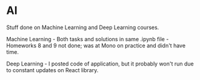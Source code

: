 # AI
Stuff done on Machine Learning and Deep Learning courses.

Machine Learning - Both tasks and solutions in same .ipynb file
                 - Homeworks 8 and 9 not done; was at Mono on practice and didn't have time.

Deep Learning - I posted code of application, but it probably won't run due to constant updates on React library.
